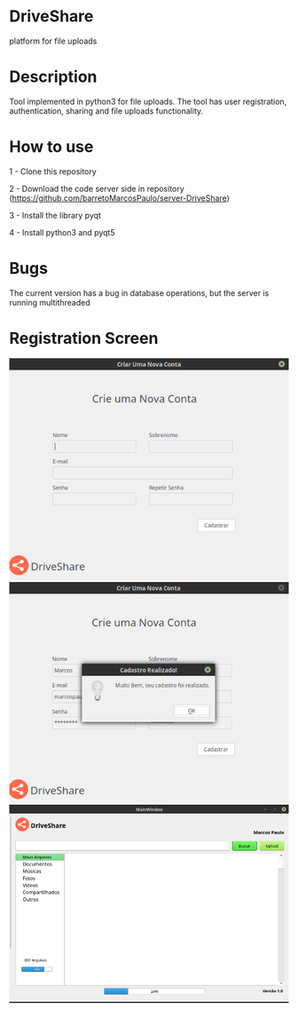 # DriveShare
platform for file uploads

# Description
Tool implemented in python3 for file uploads. The tool has user registration, authentication, sharing and file uploads functionality.
# How to use
1 - Clone this repository

2 - Download the code server side in repository (https://github.com/barretoMarcosPaulo/server-DriveShare)

3 - Install the library pyqt

4 - Install python3 and pyqt5

# Bugs

The current version has a bug in database operations, but the server is running multithreaded

# Registration Screen

<img src="screenshots/Registre.png" width="700px">
<img src="screenshots/Success.png" width="700px">
<img src="screenshots/home.png" width="700px">

